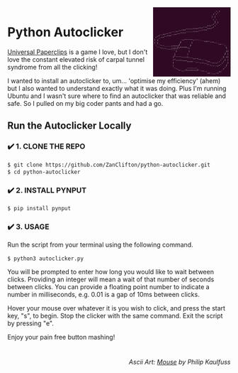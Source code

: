 <img src="https://github.com/ZanClifton/python-autoclicker/blob/main/images/mouse.png" width=175px align=right alt="Mouse Ascii Art"/>

# Python Autoclicker

[Universal Paperclips](https://www.decisionproblem.com/paperclips/index2.html) is a game I love, but I don't love the constant elevated risk of carpal tunnel syndrome from all the clicking!

I wanted to install an autoclicker to, um... 'optimise my efficiency' (ahem) but I also wanted to understand exactly what it was doing. Plus I'm running Ubuntu and I wasn't sure where to find an autoclicker that was reliable and safe. So I pulled on my big coder pants and had a go.

## Run the Autoclicker Locally

### ✔️ 1. CLONE THE REPO
```
$ git clone https://github.com/ZanClifton/python-autoclicker.git
$ cd python-autoclicker
```

### ✔️ 2. INSTALL PYNPUT
```
$ pip install pynput
```

### ✔️ 3. USAGE
Run the script from your terminal using the following command.
```
$ python3 autoclicker.py
```
You will be prompted to enter how long you would like to wait between clicks. Providing an integer will mean a wait of that number of seconds between clicks. You can provide a floating point number to indicate a number in milliseconds, e.g. 0.01 is a gap of 10ms between clicks.

Hover your mouse over whatever it is you wish to click, and press the start key, "s", to begin. Stop the clicker with the same command. Exit the script by pressing "e".

Enjoy your pain free button mashing!

#
<div align=right>
  <h6>Ascii Art: <i><a href="https://ascii.co.uk/art/mouse">Mouse</a></i> by Philip Kaulfuss</h6>
</div>

